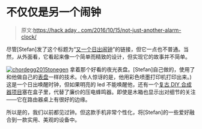 # 不仅仅是另一个闹钟

> 原文:[https://hack aday . com/2016/10/15/not-just-another-alarm-clock/](https://hackaday.com/2016/10/15/not-just-another-alarm-clock/)

尽管[Stefan]发了这个标题为“[又一个日出闹钟](http://www.stefanv.com/watches/building-a-quartz-musical-sunrise-alarm-clock.html)”的链接，但它一点也不普通。当然，从外面看，它看起来像一个简单而精致的设计，但实现它的故事并不简单。

[![chordegg2015tonegen](../Images/23d293c20ceb248a116938f5bf796b74.png)](https://hackaday.com/wp-content/uploads/2016/10/chordegg2015tonegen.jpg) 拿着那个好看的夜光表盘。[Stefan]自己做的，使用了和他做自己的[表盘](http://www.stefanv.com/watches/making-custom-watch-dials-1.html)一样的技术。(令人惊讶的是，他用彩色喷墨打印机打印出来。)这是一个日出唤醒时钟，但如果明亮的 led 不能唤醒他，还有一个[复古 DIY 合成器项目](http://www.stefanv.com/electronics/chord-egg-2015-remaking-a-paia-classic.html)塞在盒子里，代替了廉价的压电蜂鸣器。即使是木箱也显示出对细节的关注——它在路由器桌上有很好的边缘。

所以是的，我们以前都见过钟。但这款手机非常个性化，将[Stefan]的一些爱好融合到一款实用、美观的设备中。